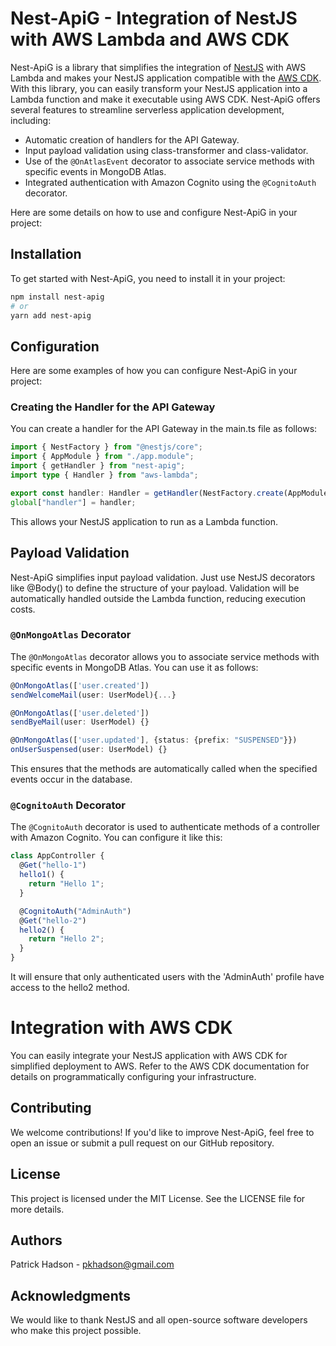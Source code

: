 # Nest-ApiG - Integration of NestJS with AWS Lambda and AWS CDK

Nest-ApiG is a library that simplifies the integration of [NestJS](https://nestjs.com/) with AWS Lambda and makes your NestJS application compatible with the [AWS CDK](https://aws.amazon.com/cdk/). With this library, you can easily transform your NestJS application into a Lambda function and make it executable using AWS CDK. Nest-ApiG offers several features to streamline serverless application development, including:

- Automatic creation of handlers for the API Gateway.
- Input payload validation using class-transformer and class-validator.
- Use of the `@OnAtlasEvent` decorator to associate service methods with specific events in MongoDB Atlas.
- Integrated authentication with Amazon Cognito using the `@CognitoAuth` decorator.

Here are some details on how to use and configure Nest-ApiG in your project:

## Installation

To get started with Nest-ApiG, you need to install it in your project:

```bash
npm install nest-apig
# or
yarn add nest-apig
```

## Configuration

Here are some examples of how you can configure Nest-ApiG in your project:

### Creating the Handler for the API Gateway

You can create a handler for the API Gateway in the main.ts file as follows:

```typescript
import { NestFactory } from "@nestjs/core";
import { AppModule } from "./app.module";
import { getHandler } from "nest-apig";
import type { Handler } from "aws-lambda";

export const handler: Handler = getHandler(NestFactory.create(AppModule));
global["handler"] = handler;
```

This allows your NestJS application to run as a Lambda function.

## Payload Validation

Nest-ApiG simplifies input payload validation. Just use NestJS decorators like @Body() to define the structure of your payload. Validation will be automatically handled outside the Lambda function, reducing execution costs.

### `@OnMongoAtlas` Decorator

The `@OnMongoAtlas` decorator allows you to associate service methods with specific events in MongoDB Atlas. You can use it as follows:

```typescript
@OnMongoAtlas(['user.created'])
sendWelcomeMail(user: UserModel){...}

@OnMongoAtlas(['user.deleted'])
sendByeMail(user: UserModel) {}

@OnMongoAtlas(['user.updated'], {status: {prefix: "SUSPENSED"}})
onUserSuspensed(user: UserModel) {}
```

This ensures that the methods are automatically called when the specified events occur in the database.

### `@CognitoAuth` Decorator

The `@CognitoAuth` decorator is used to authenticate methods of a controller with Amazon Cognito. You can configure it like this:

```typescript
class AppController {
  @Get("hello-1")
  hello1() {
    return "Hello 1";
  }

  @CognitoAuth("AdminAuth")
  @Get("hello-2")
  hello2() {
    return "Hello 2";
  }
}
```

It will ensure that only authenticated users with the 'AdminAuth' profile have access to the hello2 method.

# Integration with AWS CDK

You can easily integrate your NestJS application with AWS CDK for simplified deployment to AWS. Refer to the AWS CDK documentation for details on programmatically configuring your infrastructure.

## Contributing

We welcome contributions! If you'd like to improve Nest-ApiG, feel free to open an issue or submit a pull request on our GitHub repository.

## License

This project is licensed under the MIT License. See the LICENSE file for more details.

## Authors

Patrick Hadson - pkhadson@gmail.com

## Acknowledgments

We would like to thank NestJS and all open-source software developers who make this project possible.
